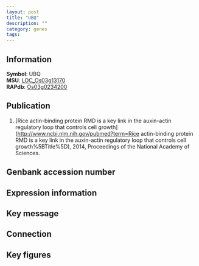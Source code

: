 ```yaml
---
layout: post
title: "UBQ"
description: ""
category: genes
tags: 
---
```


## Information
__Symbol__: UBQ  
__MSU__: [LOC_Os03g13170](http://rice.plantbiology.msu.edu/cgi-bin/ORF_infopage.cgi?orf=LOC_Os03g13170)  
__RAPdb__: [Os03g0234200](http://rapdb.dna.affrc.go.jp/viewer/gbrowse_details/irgsp1?name=Os03g0234200)  

## Publication
1. [Rice actin-binding protein RMD is a key link in the auxin-actin regulatory loop that controls cell growth](http://www.ncbi.nlm.nih.gov/pubmed?term=Rice actin-binding protein RMD is a key link in the auxin-actin regulatory loop that controls cell growth%5BTitle%5D), 2014, Proceedings of the National Academy of Sciences.

## Genbank accession number

## Expression information

## Key message

## Connection

## Key figures


